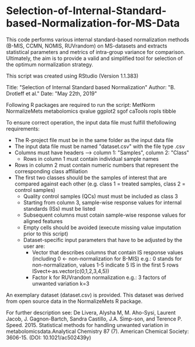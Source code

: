 # Selection-of-Internal-Standard-based-Normalization-for-MS-Data
This code performs various internal standard-based normalization methods (B-MIS, CCMN, NOMIS, RUVrandom) on MS-datasets and extracts statistical parameters and metrics of intra-group variance for comparison. Ultimately, the aim is to provide a valid and simplified tool for selection of the optimum normalization strategy.

This script was created using RStudio (Version 1.1.383)

Title: "Selection of Internal Standard based Normalization"
Author: "B. Drotleff et al."
Date: "May 22th, 2019"


Following R packages are required to run the script:
MetNorm
NormalizeMets
metabolomics
qvalue
ggplot2
sgof
caTools
ropls
tibble


To ensure correct operation, the input data file must fulfill thefollowing requirements:
  - The R-project file must be in the same folder as the input data file
  - The input data file must be named "dataset.csv" with the file type .csv
  - Columns must have headers --> column 1: "Samples", column 2: "Class"
	- Rows in column 1 must contain individual sample names
  - Rows in column 2 must contain numeric numbers that represent the corresponding class affiliation
  - The first two classes should be the samples of interest that are compared against each other (e.g. class 1 = treated samples, class 2 = control samples)
	- Quality control samples (QCs) must must be included as class 3
	- Starting from column 3, sample-wise response values for internal standards (ISs) must be listed
	- Subsequent columns must cotain sample-wise response values for aligned features
	- Empty cells should be avoided (execute missing value imputation prior to this script)
	- Dataset-specific input parameters that have to be adjusted by the user are:
        - Vector that describes columns that contain IS response values (including 0 <- non-normalization for B-MIS)
          e.g.: 0 stands for non-normalization, values 1-5 indicate 5 IS in the first 5 rows
          ISvect<-as.vector(c(0,1,2,3,4,5))
        - Factor k for RUVrandom normalization
          e.g.: 3 factors of unwanted variation
          k=3
          
          
An exemplary dataset (dataset.csv) is provided. This dataset was derived from open source data in the NormalizeMets R package.

For further description see: De Livera, Alysha M, M. Aho-Sysi, Laurent Jacob, J. Gagnon-Bartch, Sandra Castillo, J.A. Simp-son, and Terence P. Speed. 2015. Statistical methods for handling unwanted variation in metabolomicsdata.Analytical Chemistry 87 (7). American Chemical Society: 3606-15. (DOI: 10.1021/ac502439y)         
          


